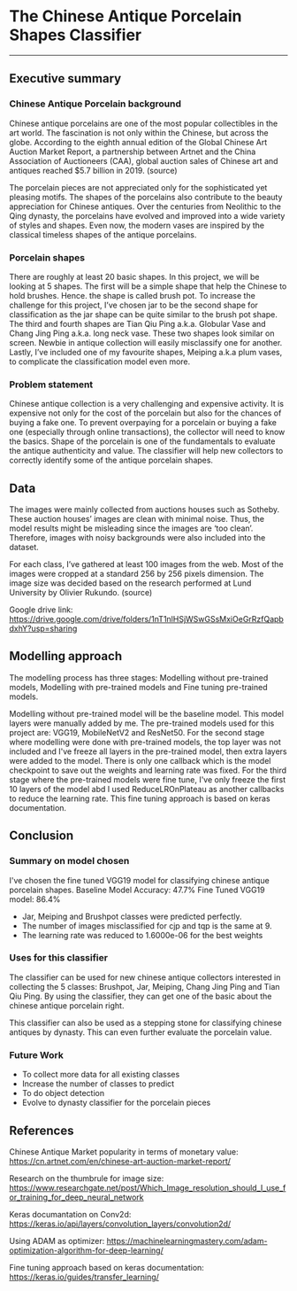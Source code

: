 # The Chinese Antique Porcelain Shapes Classifier
-------
## Executive summary
### Chinese Antique Porcelain background
Chinese antique porcelains are one of the most popular collectibles in the art world. The fascination is not only within the Chinese, but across the globe. According to the eighth annual edition of the Global Chinese Art Auction Market Report, a partnership between Artnet and the China Association of Auctioneers (CAA), global auction sales of Chinese art and antiques reached $5.7 billion in 2019. (source)

The porcelain pieces are not appreciated only for the sophisticated yet pleasing motifs. The shapes of the porcelains also contribute to the beauty appreciation for Chinese antiques. Over the centuries from Neolithic to the Qing dynasty, the porcelains have evolved and improved into a wide variety of styles and shapes. Even now, the modern vases are inspired by the classical timeless shapes of the antique porcelains.

### Porcelain shapes
There are roughly at least 20 basic shapes. In this project, we will be looking at 5 shapes. The first will be a simple shape that help the Chinese to hold brushes. Hence. the shape is called brush pot. To increase the challenge for this project, I’ve chosen jar to be the second shape for classification as the jar shape can be quite similar to the brush pot shape. The third and fourth shapes are Tian Qiu Ping a.k.a. Globular Vase and Chang Jing Ping a.k.a. long neck vase. These two shapes look similar on screen. Newbie in antique collection will easily misclassify one for another. Lastly, I’ve included one of my favourite shapes, Meiping a.k.a plum vases, to complicate the classification model even more.

### Problem statement
Chinese antique collection is a very challenging and expensive activity. It is expensive not only for the cost of the porcelain but also for the chances of buying a fake one. To prevent overpaying for a porcelain or buying a fake one (especially through online transactions), the collector will need to know the basics. Shape of the porcelain is one of the fundamentals to evaluate the antique authenticity and value. The classifier will help new collectors to correctly identify some of the antique porcelain shapes.

## Data
The images were mainly collected from auctions houses such as Sotheby. These auction houses’ images are clean with minimal noise. Thus, the model results might be misleading since the images are ‘too clean’. Therefore, images with noisy backgrounds were also included into the dataset.

For each class, I’ve gathered at least 100 images from the web. Most of the images were cropped at a standard 256 by 256 pixels dimension. The image size was decided based on the research performed at Lund University by Olivier Rukundo. (source)

Google drive link: https://drive.google.com/drive/folders/1nT1nlHSjWSwGSsMxiOeGrRzfQapbdxhY?usp=sharing

## Modelling approach

The modelling process has three stages: Modelling without pre-trained models, Modelling with pre-trained models and Fine tuning pre-trained models.

Modelling without pre-trained model will be the baseline model. This model layers were manually added by me.
The pre-trained models used for this project are: VGG19, MobileNetV2 and ResNet50. For the second stage where modelling were done with pre-trained models, the top layer was not included and I've freeze all layers in the pre-trained model, then extra layers were added to the model. There is only one callback which is the model checkpoint to save out the weights and learning rate was fixed. For the third stage where the pre-trained models were fine tune, I've only freeze the first 10 layers of the model abd I used ReduceLROnPlateau as another callbacks to reduce the learning rate. This fine tuning approach is based on keras documentation.

## Conclusion
### Summary on model chosen
I've chosen the fine tuned VGG19 model for classifying chinese antique porcelain shapes.
Baseline Model Accuracy: 47.7%
Fine Tuned VGG19 model: 86.4%
* Jar, Meiping and Brushpot classes were predicted perfectly.
* The number of images misclassified for cjp and tqp is the same at 9.
* The learning rate was reduced to 1.6000e-06 for the best weights

### Uses for this classifier
The classifier can be used for new chinese antique collectors interested in collecting the 5 classes: Brushpot, Jar, Meiping, Chang Jing Ping and Tian Qiu Ping. By using the classifier, they can get one of the basic about the chinese antique porcelain right.

This classifier can also be used as a stepping stone for classifying chinese antiques by dynasty. This can even further evaluate the porcelain value.

### Future Work
* To collect more data for all existing classes
* Increase the number of classes to predict
* To do object detection
* Evolve to dynasty classifier for the porcelain pieces

## References
Chinese Antique Market popularity in terms of monetary value: https://cn.artnet.com/en/chinese-art-auction-market-report/

Research on the thumbrule for image size: https://www.researchgate.net/post/Which_Image_resolution_should_I_use_for_training_for_deep_neural_network

Keras documantation on Conv2d: https://keras.io/api/layers/convolution_layers/convolution2d/

Using ADAM as optimizer: https://machinelearningmastery.com/adam-optimization-algorithm-for-deep-learning/

Fine tuning approach based on keras documentation: https://keras.io/guides/transfer_learning/
